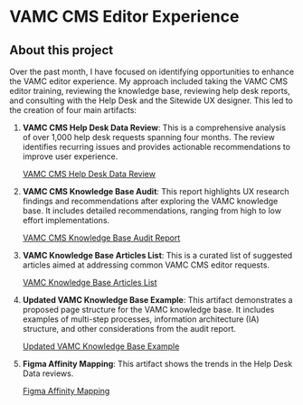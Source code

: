 # VAMC CMS Editor Experience

## About this project

Over the past month, I have focused on identifying opportunities to enhance the VAMC editor experience. My approach included taking the VAMC CMS editor training, reviewing the knowledge base, reviewing help desk reports, and consulting with the Help Desk and the Sitewide UX designer. This led to the creation of four main artifacts:

1. **VAMC CMS Help Desk Data Review**: This is a comprehensive analysis of over 1,000 help desk requests spanning four months. The review identifies recurring issues and provides actionable recommendations to improve user experience.
    
    [VAMC CMS Help Desk Data Review](https://github.com/department-of-veterans-affairs/va.gov-team/blob/master/products/facilities/medical-centers/research/2024%20VAMC%20CMS/VAMC%20CMS%20Help%20Desk%20Data%20Review.md)
    
2. **VAMC CMS Knowledge Base Audit**: This report highlights UX research findings and recommendations after exploring the VAMC knowledge base. It includes detailed recommendations, ranging from high to low effort implementations.
    
    [VAMC CMS Knowledge Base Audit Report](https://github.com/department-of-veterans-affairs/va.gov-team/blob/master/products/facilities/medical-centers/research/2024%20VAMC%20CMS/VAMC%20CMS%20Knowledge%20Base%20Audit%20Report.md)
    
3. **VAMC Knowledge Base Articles List**: This is a curated list of suggested articles aimed at addressing common VAMC CMS editor requests.
    
    [VAMC Knowledge Base Articles List](https://github.com/department-of-veterans-affairs/va.gov-team/blob/master/products/facilities/medical-centers/research/2024%20VAMC%20CMS/VAMC%20Knowledge%20Base%20Articles%20List.md)
    
4. **Updated VAMC Knowledge Base Example**: This artifact demonstrates a proposed page structure for the VAMC knowledge base. It includes examples of multi-step processes, information architecture (IA) structure, and other considerations from the audit report.
    
    [Updated VAMC Knowledge Base Example](https://github.com/department-of-veterans-affairs/va.gov-team/blob/master/products/facilities/medical-centers/research/2024%20VAMC%20CMS/Updated%20VAMC%20Knowledge%20Base%20Example.md)

5. **Figma Affinity Mapping**: This artifact shows the trends in the Help Desk Data reviews.
    
    [Figma Affinity Mapping](https://www.figma.com/design/OjptXN3dzYqJHDQb8zV2eb/CMS%2FVAMC-Research?node-id=1-1322&t=4GIfn6KyzgzFegtM-1)
